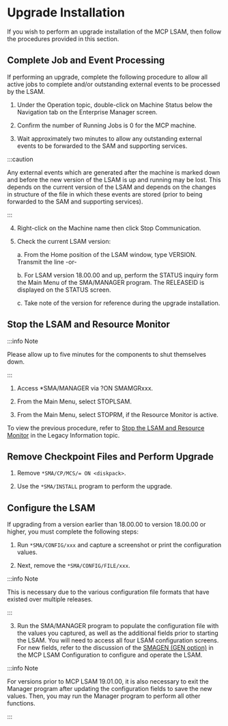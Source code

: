 # Upgrade Installation

If you wish to perform an upgrade installation of the MCP LSAM, then follow the procedures provided in this section.

## Complete Job and Event Processing

If performing an upgrade, complete the following procedure to allow all active jobs to complete and/or outstanding external events to be processed by the LSAM.

1. Under the Operation topic, double-click on Machine Status below the Navigation tab on the Enterprise Manager screen.

2. Confirm the number of Running Jobs is 0 for the MCP machine.

3. Wait approximately two minutes to allow any outstanding external events to be forwarded to the SAM and supporting services.

:::caution

Any external events which are generated after the machine is marked down and before the new version of the LSAM is up and running may be lost. This depends on the current version of the LSAM and depends on the changes in structure of the file in which these events are stored (prior to being forwarded to the SAM and supporting services).

:::

4. Right-click on the Machine name then click Stop Communication.

5. Check the current LSAM version:

    a. From the Home position of the LSAM window, type VERSION. Transmit the line -or-
    
    b. For LSAM version 18.00.00 and up, perform the STATUS inquiry form the Main Menu of the SMA/MANAGER program. The RELEASEID is displayed on the STATUS screen.
    
    c. Take note of the version for reference during the upgrade installation.

## Stop the LSAM and Resource Monitor

:::info Note 

Please allow up to five minutes for the components to shut themselves down.

:::

1. Access *SMA/MANAGER via ?ON SMAMGRxxx.

2. From the Main Menu, select STOPLSAM.

3. From the Main Menu, select STOPRM, if the Resource Monitor is active.

To view the previous procedure, refer to [Stop the LSAM and Resource Monitor](/reference-information/legacy#stop-the-lsam-and-resource-monitor) in the Legacy Information topic.

## Remove Checkpoint Files and Perform Upgrade

1. Remove ```*SMA/CP/MCS/= ON <diskpack>```.

2. Use the ```*SMA/INSTALL``` program to perform the upgrade.

## Configure the LSAM

If upgrading from a version earlier than 18.00.00 to version 18.00.00 or higher, you must complete the following steps:

1. Run ```*SMA/CONFIG/xxx``` and capture a screenshot or print the configuration values.

2. Next, remove the ```*SMA/CONFIG/FILE/xxx```.

:::info Note

 This is necessary due to the various configuration file formats that have existed over multiple releases.

:::

3. Run the SMA/MANAGER program to populate the configuration file with the values you captured, as well as the additional fields prior to starting the LSAM. You will need to access all four LSAM configuration screens. For new fields, refer to the discussion of the [SMAGEN (GEN option)](/configuration/general-lsam-configuration) in the MCP LSAM Configuration to configure and operate the LSAM.

:::info Note 

For versions prior to MCP LSAM 19.01.00, it is also necessary to exit the Manager program after updating the configuration fields to save the new values. Then, you may run the Manager program to perform all other functions.

:::